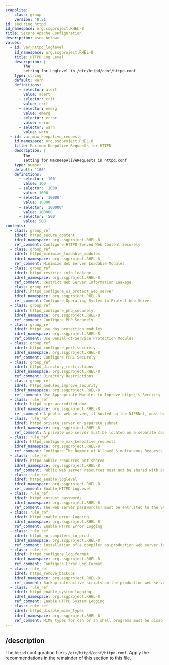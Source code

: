 ```yaml
---
scapolite:
    class: group
    version: '0.51'
id: securing_httpd
id_namespace: org.ssgproject.RHEL-8
title: Secure Apache Configuration
description: <see below>
values:
  - id: var_httpd_loglevel
    id_namespace: org.ssgproject.RHEL-8
    title: HTTPD Log Level
    description: |
        The
        setting for LogLevel in /etc/httpd/conf/httpd.conf
    type: string
    default: warn
    definitions:
      - selector: alert
        value: alert
      - selector: crit
        value: crit
      - selector: emerg
        value: emerg
      - selector: error
        value: error
      - selector: warn
        value: warn
  - id: var_max_keepalive_requests
    id_namespace: org.ssgproject.RHEL-8
    title: Maximum KeepAlive Requests for HTTPD
    description: |
        The
        setting for MaxKeepAliveRequests in httpd.conf
    type: number
    default: '100'
    definitions:
      - selector: '100'
        value: 100
      - selector: '1000'
        value: 1000
      - selector: '10000'
        value: 10000
      - selector: '100000'
        value: 100000
      - selector: '500'
        value: 500
contents:
  - class: group_ref
    idref: httpd_secure_content
    idref_namespace: org.ssgproject.RHEL-8
    ref_comment: Configure HTTPD-Served Web Content Securely
  - class: group_ref
    idref: httpd_minimize_loadable_modules
    idref_namespace: org.ssgproject.RHEL-8
    ref_comment: Minimize Web Server Loadable Modules
  - class: group_ref
    idref: httpd_restrict_info_leakage
    idref_namespace: org.ssgproject.RHEL-8
    ref_comment: Restrict Web Server Information Leakage
  - class: group_ref
    idref: httpd_configure_os_protect_web_server
    idref_namespace: org.ssgproject.RHEL-8
    ref_comment: Configure Operating System to Protect Web Server
  - class: group_ref
    idref: httpd_configure_php_securely
    idref_namespace: org.ssgproject.RHEL-8
    ref_comment: Configure PHP Securely
  - class: group_ref
    idref: httpd_use_dos_protection_modules
    idref_namespace: org.ssgproject.RHEL-8
    ref_comment: Use Denial-of-Service Protection Modules
  - class: group_ref
    idref: httpd_configure_perl_securely
    idref_namespace: org.ssgproject.RHEL-8
    ref_comment: Configure PERL Securely
  - class: group_ref
    idref: httpd_directory_restrictions
    idref_namespace: org.ssgproject.RHEL-8
    ref_comment: Directory Restrictions
  - class: group_ref
    idref: httpd_modules_improve_security
    idref_namespace: org.ssgproject.RHEL-8
    ref_comment: Use Appropriate Modules to Improve httpd\'s Security
  - class: rule_ref
    idref: httpd_nipr_accredited_dmz
    idref_namespace: org.ssgproject.RHEL-8
    ref_comment: A public web server, if hosted on the NIPRNet, must be isol ...
  - class: rule_ref
    idref: httpd_private_server_on_separate_subnet
    idref_namespace: org.ssgproject.RHEL-8
    ref_comment: A private web server must be located on a separate controll ...
  - class: rule_ref
    idref: httpd_configure_max_keepalive_requests
    idref_namespace: org.ssgproject.RHEL-8
    ref_comment: Configure The Number of Allowed Simultaneous Requests
  - class: rule_ref
    idref: httpd_public_resources_not_shared
    idref_namespace: org.ssgproject.RHEL-8
    ref_comment: Public web server resources must not be shared with private ...
  - class: rule_ref
    idref: httpd_enable_loglevel
    idref_namespace: org.ssgproject.RHEL-8
    ref_comment: Enable HTTPD LogLevel
  - class: rule_ref
    idref: httpd_entrust_passwords
    idref_namespace: org.ssgproject.RHEL-8
    ref_comment: The web server password(s) must be entrusted to the SA or W ...
  - class: rule_ref
    idref: httpd_enable_error_logging
    idref_namespace: org.ssgproject.RHEL-8
    ref_comment: Enable HTTPD Error Logging
  - class: rule_ref
    idref: httpd_no_compilers_in_prod
    idref_namespace: org.ssgproject.RHEL-8
    ref_comment: Installation of a compiler on production web server is proh ...
  - class: rule_ref
    idref: httpd_configure_log_format
    idref_namespace: org.ssgproject.RHEL-8
    ref_comment: Configure Error Log Format
  - class: rule_ref
    idref: httpd_remove_backups
    idref_namespace: org.ssgproject.RHEL-8
    ref_comment: Backup interactive scripts on the production web server are ...
  - class: rule_ref
    idref: httpd_enable_system_logging
    idref_namespace: org.ssgproject.RHEL-8
    ref_comment: Enable HTTPD System Logging
  - class: rule_ref
    idref: httpd_disable_mime_types
    idref_namespace: org.ssgproject.RHEL-8
    ref_comment: MIME types for csh or sh shell programs must be disabled
---
```



## /description

The
`httpd` configuration file is `/etc/httpd/conf/httpd.conf`. Apply the
recommendations in the remainder of this section to this file.
